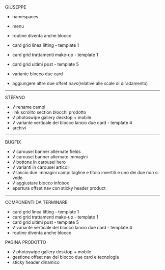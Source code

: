 GIUSEPPE

- namespaces
- menu

- routine diventa anche blocco
- card grid linea lifting - template 1
- card grid trattamenti make-up - template 1
- card grid ultimi post - template 5
- variante blocco due card
- aggiungere altre due offset navs(relative alle scale di diradamento)



----------



STEFANO

- √ rename campi
- link scrollto section blocchi prodotto
- √ photoswipe gallery desktop + mobile
- √ variante verticale del blocco lancio due card - template 4
- archivi



----------



BUGFIX

- √ carousel banner alternate fields 
- √ carousel banner alternate immagini
- √ bottone in carousel hero
- √ varianti in carousel articoli
- √ lancio due immagini campi tagline e titolo invertiti e uno dei due non si vede
- √ aggiustare blocco infobox
- apertura offset nav con sticky header product



----------



COMPONENTI DA TERMINARE

- card grid linea lifting - template 1
- card grid trattamenti make-up - template 1
- card grid ultimi post - template 5
- √ variante verticale del blocco lancio due card - template 4
- routine diventa anche blocco



PAGINA PRODOTTO

- √ photoswipe gallery desktop + mobile
- gestione offset nav del blocco due card e tecnologia
- sticky header dinamico
